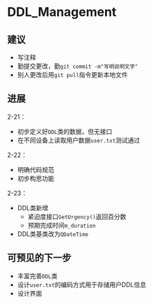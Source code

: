 # DDL_Management

## 建议

- 写注释
- 勤提交更改，勤`git commit -m"写明说明文字"`
- 别人更改后用`git pull`指令更新本地文件

## 进展

2-21：

- 初步定义好`DDL`类的数据，但无接口
- 在不同设备上读取用户数据`user.txt`测试通过

2-22：

- 明确代码规范
- 初步构思功能

2-23：

- DDL类新增
  - 紧迫度接口`GetUrgency()`返回百分数
  - 预期完成时间`m_duration`
- DDL类基类改为`QDateTime`

## 可预见的下一步

- 丰富完善`DDL`类
- 设计`user.txt`的编码方式用于存储用户DDL信息
- 设计界面
